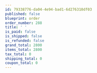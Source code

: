 ```yaml
---
id: 79338776-da04-4e94-bad1-6d276310df03
published: false
blueprint: order
order_number: 288
title: ' '
is_paid: false
is_shipped: false
is_refunded: false
grand_total: 2800
items_total: 2800
tax_total: 0
shipping_total: 0
coupon_total: 0
---
```

